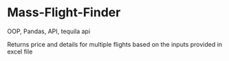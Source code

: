 # Mass-Flight-Finder
OOP, Pandas, API, tequila api

Returns price and details for multiple flights based on the inputs provided in excel file
